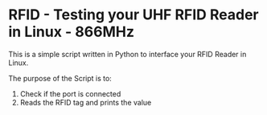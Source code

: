 # RFID - Testing your UHF RFID Reader in Linux - 866MHz

This is a simple script written in Python to interface your RFID Reader in Linux.

The purpose of the Script is to:


1. Check if the port is connected
2. Reads the RFID tag and prints the value




